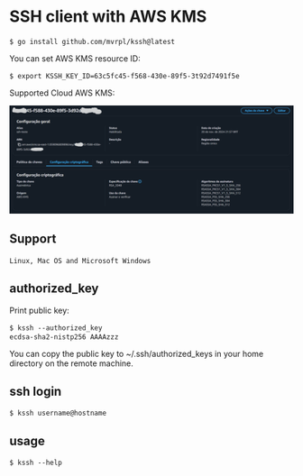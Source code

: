 # SSH client with AWS KMS

    $ go install github.com/mvrpl/kssh@latest

You can set AWS KMS resource ID:

    $ export KSSH_KEY_ID=63c5fc45-f568-430e-89f5-3t92d7491f5e

Supported Cloud AWS KMS:

![AWS KMS Key](aws_kms_key.png)

## Support

    Linux, Mac OS and Microsoft Windows

## authorized_key

Print public key:

    $ kssh --authorized_key
    ecdsa-sha2-nistp256 AAAAzzz

You can copy the public key to ~/.ssh/authorized_keys in your home directory on the remote machine.

## ssh login

    $ kssh username@hostname

## usage

    $ kssh --help
